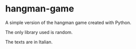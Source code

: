 # hangman-game

A simple version of the hangman game created with Python.

The only library used is random. 

The texts are in Italian.
